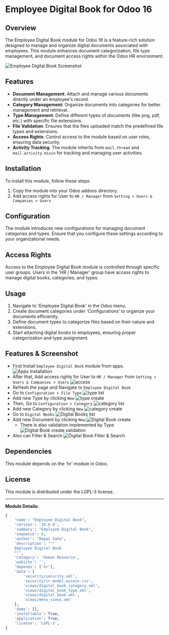 # Employee Digital Book for Odoo 16

## Overview

The Employee Digital Book module for Odoo 16 is a feature-rich solution designed to manage and organize digital documents associated with employees. This module enhances document categorization, file type management, and document access rights within the Odoo HR environment.

![Employee Digital Book Screenshot](./static/description/screenshots/employee-digital-book.png)

## Features

- **Document Management**: Attach and manage various documents directly under an employee's record.
- **Category Management**: Organize documents into categories for better management and retrieval.
- **Type Management**: Define different types of documents (like png, pdf, etc.) with specific file extensions.
- **File Validation**: Ensures that the files uploaded match the predefined file types and extensions.
- **Access Rights**: Control access to the module based on user roles, ensuring data security.
- **Activity Tracking**: The module inherits from `mail.thread` and `mail.activity.mixin` for tracking and managing user activities.

## Installation

To install this module, follow these steps:

1. Copy the module into your Odoo addons directory.
2. Add access rights for User to `HR / Manager` from `Setting > Users & Companies > Users`

## Configuration

The module introduces new configurations for managing document categories and types. Ensure that you configure these settings according to your organizational needs.

## Access Rights

Access to the Employee Digital Book module is controlled through specific user groups. Users in the 'HR / Manager' group have access rights to manage digital books, categories, and types.

## Usage

1. Navigate to 'Employee Digital Book' in the Odoo menu.
2. Create document categories under 'Configurations' to organize your documents efficiently.
3. Define document types to categorize files based on their nature and extensions.
4. Start attaching digital books to employees, ensuring proper categorization and type assignment.

## Features & Screenshot
- First Install `Employee Digital Book` module from apps.
    ![Apps Installation](./static/description/screenshots/installation.png)
- After that, Add access rights for User to `HR / Manager` from `Setting > Users & Companies > Users`
    ![access](./static/description/screenshots/setting-access.png)
- Refresh the page and Navigate to `Employee Digital Book`
- Go to `Configuration > File Type`
    ![type list](./static/description/screenshots/type-list.png)
- Add new Type by clicking `New`
    ![type create](./static/description/screenshots/type-create.png)
- Then, Go to `Configuration > Category`
    ![category list](./static/description/screenshots/category-list.png)
- Add new Category by clicking `New`
    ![category create](./static/description/screenshots/category-create.png)
- Go to `Digital Books`
    ![Digital Books list](./static/description/screenshots/document-list.png)
- Add new Document by clicking `New`
    ![Digital Book create](./static/description/screenshots/document-create.png)
    - There is also validation implemented by Type 
  ![Digital Book create validation](./static/description/screenshots/document-validation.png)
- Also can Filter & Search
    ![Digital Book Filter & Search](./static/description/screenshots/document-search.png)



## Dependencies

This module depends on the 'hr' module in Odoo.

## License

This module is distributed under the LGPL-3 license.

---

**Module Details:**

```python
{
    'name': "Employee Digital Book",
    'version': '16.0.0',
    'summary': "Employee Digital Book",
    'sequence': 0,
    'author': "Bappi Saha",
    'description': """
    Employee Digital Book
    """,
    'category': 'Human Resource',
    'website': '',
    'depends': ['hr'],
    'data': [
        'security/security.xml',
        'security/ir.model.access.csv',
        'views/digital_book_category.xml',
        'views/digital_book_type.xml',
        'views/digital_book.xml',
        'views/menu_views.xml'
    ],
    'demo': [],
    'installable': True,
    'application': True,
    'license': 'LGPL-3',
}
